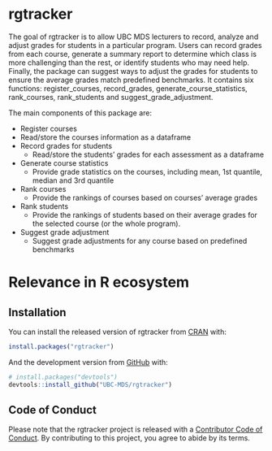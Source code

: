 
<!-- README.md is generated from README.Rmd. Please edit that file -->

# rgtracker

<!-- badges: start -->
<!-- badges: end -->

The goal of rgtracker is to allow UBC MDS lecturers to record, analyze
and adjust grades for students in a particular program. Users can record
grades from each course, generate a summary report to determine which
class is more challenging than the rest, or identify students who may
need help. Finally, the package can suggest ways to adjust the grades
for students to ensure the average grades match predefined benchmarks.
It contains six functions: register\_courses, record\_grades,
generate\_course\_statistics, rank\_courses, rank\_students and
suggest\_grade\_adjustment.

The main components of this package are:

-   Register courses
-   Read/store the courses information as a dataframe
-   Record grades for students
    -   Read/store the students’ grades for each assessment as a
        dataframe
-   Generate course statistics
    -   Provide grade statistics on the courses, including mean, 1st
        quantile, median and 3rd quantile
-   Rank courses
    -   Provide the rankings of courses based on courses’ average grades
-   Rank students
    -   Provide the rankings of students based on their average grades
        for the selected course (or the whole program).
-   Suggest grade adjustment
    -   Suggest grade adjustments for any course based on predefined
        benchmarks

# Relevance in R ecosystem

## Installation

You can install the released version of rgtracker from
[CRAN](https://CRAN.R-project.org) with:

``` r
install.packages("rgtracker")
```

And the development version from [GitHub](https://github.com/) with:

``` r
# install.packages("devtools")
devtools::install_github("UBC-MDS/rgtracker")
```

## Code of Conduct

Please note that the rgtracker project is released with a [Contributor
Code of
Conduct](https://contributor-covenant.org/version/2/0/CODE_OF_CONDUCT.html).
By contributing to this project, you agree to abide by its terms.
